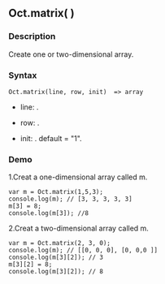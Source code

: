 ## Oct.matrix( )

### Description

Create one or two-dimensional array.

### Syntax
	Oct.matrix(line, row, init)  => array

- line: <Positive Number>.

- row: <Positive Number>.

- init: <Any>. default = "1".

### Demo

1.Creat a one-dimensional array called m.

	var m = Oct.matrix(1,5,3);
	console.log(m); // [3, 3, 3, 3, 3]
	m[3] = 8;
	console.log(m[3]); //8

2.Creat a two-dimensional array called m.

	var m = Oct.matrix(2, 3, 0);
	console.log(m); // [[0, 0, 0], [0, 0,0 ]]
	console.log(m[3][2]); // 3
	m[3][2] = 8;
	console.log(m[3][2]); // 8